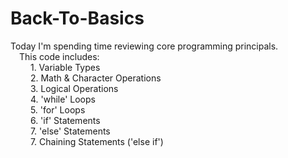 # Back-To-Basics
Today I'm spending time reviewing core programming principals. 
<br>
&emsp;This code includes: 
<br>&emsp;&emsp; 1. Variable Types
<br>&emsp;&emsp; 2. Math & Character Operations
<br>&emsp;&emsp; 3. Logical Operations
<br>&emsp;&emsp; 4. 'while' Loops
<br>&emsp;&emsp; 5. 'for' Loops
<br>&emsp;&emsp; 6. 'if' Statements
<br>&emsp;&emsp; 7. 'else' Statements
<br>&emsp;&emsp; 7. Chaining Statements ('else if')
